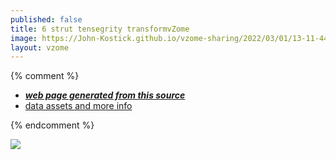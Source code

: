 ```yaml
---
published: false
title: 6 strut tensegrity transformvZome
image: https://John-Kostick.github.io/vzome-sharing/2022/03/01/13-11-44-6-strut-tensegrity-transformvZome/6-strut-tensegrity-transformvZome.png
layout: vzome
---
```


{% comment %}
 - [***web page generated from this source***][post]
 - [data assets and more info][github]

[post]: <https://John-Kostick.github.io/vzome-sharing/2022/03/01/6-strut-tensegrity-transformvZome-13-11-44.html>
[github]: <https://github.com/John-Kostick/vzome-sharing/tree/main/2022/03/01/13-11-44-6-strut-tensegrity-transformvZome/>
{% endcomment %}

<vzome-viewer style="width: 100%; height: 65vh;"
       src="https://John-Kostick.github.io/vzome-sharing/2022/03/01/13-11-44-6-strut-tensegrity-transformvZome/6-strut-tensegrity-transformvZome.vZome" >
  <img src="https://John-Kostick.github.io/vzome-sharing/2022/03/01/13-11-44-6-strut-tensegrity-transformvZome/6-strut-tensegrity-transformvZome.png" />
</vzome-viewer>
